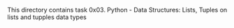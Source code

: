 This directory contains task 0x03. Python - Data Structures: Lists, Tuples  on lists and tupples data types
